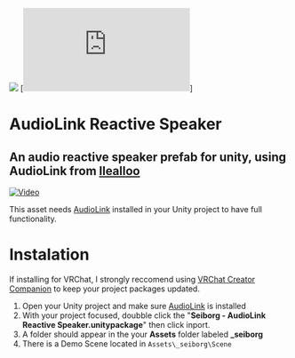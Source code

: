[![](https://dcbadge.vercel.app/api/server/gjKQffg2wH)](https://discord.gg/gjKQffg2wH)
[![](https://discord.com/api/guilds/637169472586645516/widget.json)]

# AudioLink Reactive Speaker
## An audio reactive speaker prefab for unity, using AudioLink from [llealloo](https://github.com/llealloo/vrc-udon-audio-link/tree/master)
[![Video](https://img.youtube.com/vi/EgExCmWivkI/maxresdefault.jpg)](https://www.youtube.com/watch?v=EgExCmWivkI)

This asset needs [AudioLink](https://github.com/llealloo/vrc-udon-audio-link/releases) installed in your Unity project to have full functionality.
# Instalation
If installing for VRChat, I strongly reccomend using [VRChat Creator Companion](https://vcc.docs.vrchat.com/) to keep your project packages updated.
1. Open your Unity project and make sure [AudioLink](https://github.com/llealloo/vrc-udon-audio-link/releases) is installed
2. With your project focused, doubble click the "**Seiborg - AudioLink Reactive Speaker.unitypackage**" then click inport.
3. A folder should appear in the your **Assets** folder labeled **_seiborg**
4. There is a Demo Scene located in ```Assets\_seiborg\Scene```
